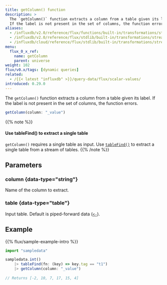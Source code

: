 ```yaml
---
title: getColumn() function
description: >
  The `getColumn()` function extracts a column from a table given its label.
  If the label is not present in the set of columns, the function errors.
aliases:
  - /influxdb/v2.0/reference/flux/functions/built-in/transformations/stream-table/getcolumn/
  - /influxdb/v2.0/reference/flux/stdlib/built-in/transformations/stream-table/getcolumn/
  - /influxdb/cloud/reference/flux/stdlib/built-in/transformations/stream-table/getcolumn/
menu:
  flux_0_x_ref:
    name: getColumn
    parent: universe
weight: 102
flux/v0.x/tags: [dynamic queries]
related:
  - /{{< latest "influxdb" >}}/query-data/flux/scalar-values/
introduced: 0.29.0
---
```


The `getColumn()` function extracts a column from a table given its label.
If the label is not present in the set of columns, the function errors.

```js
getColumn(column: "_value")
```

{{% note %}}
#### Use tableFind() to extract a single table
`getColumn()` requires a single table as input.
Use [`tableFind()`](/flux/v0.x/stdlib/universe/tablefind/)
to extract a single table from a stream of tables.
{{% /note %}}

## Parameters

### column {data-type="string"}
Name of the column to extract.

### table {data-type="table"}
Input table.
Default is piped-forward data ([`<-`](/flux/v0.x/spec/expressions/#pipe-expressions)).

## Example
{{% flux/sample-example-intro %}}

```js
import "sampledata"

sampledata.int()
    |> tableFind(fn: (key) => key.tag == "t1")
    |> getColumn(column: "_value")
    
// Returns [-2, 10, 7, 17, 15, 4]
```

